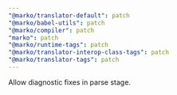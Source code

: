 ```yaml
---
"@marko/translator-default": patch
"@marko/babel-utils": patch
"@marko/compiler": patch
"marko": patch
"@marko/runtime-tags": patch
"@marko/translator-interop-class-tags": patch
"@marko/translator-tags": patch
---
```


Allow diagnostic fixes in parse stage.
